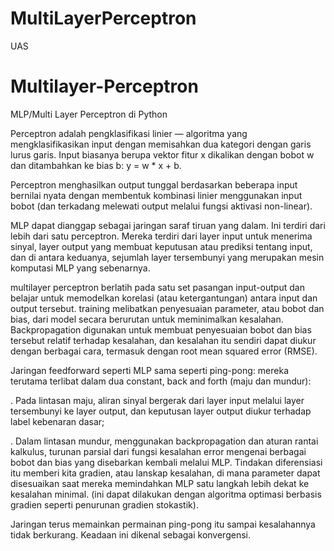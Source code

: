 # MultiLayerPerceptron
UAS 
# Multilayer-Perceptron
MLP/Multi Layer Perceptron di Python

Perceptron adalah pengklasifikasi linier — algoritma yang mengklasifikasikan input dengan memisahkan dua kategori dengan garis lurus
garis. Input biasanya berupa vektor fitur x dikalikan dengan bobot w dan ditambahkan ke bias b: y = w * x + b.

Perceptron menghasilkan output tunggal berdasarkan beberapa input bernilai nyata dengan membentuk kombinasi linier menggunakan input
bobot (dan terkadang melewati output melalui fungsi aktivasi non-linear).

MLP dapat dianggap sebagai jaringan saraf tiruan yang dalam. Ini terdiri dari lebih dari satu perceptron.
Mereka terdiri dari layer input untuk menerima sinyal, layer output yang membuat keputusan atau prediksi tentang
input, dan di antara keduanya, sejumlah layer tersembunyi yang merupakan mesin komputasi MLP yang sebenarnya.

multilayer perceptron berlatih pada satu set pasangan input-output dan belajar untuk memodelkan korelasi (atau ketergantungan) antara
input dan output tersebut. training melibatkan penyesuaian parameter, atau bobot dan bias, dari model secara berurutan
untuk meminimalkan kesalahan. Backpropagation digunakan untuk membuat penyesuaian bobot dan bias tersebut relatif terhadap kesalahan, dan kesalahan
itu sendiri dapat diukur dengan berbagai cara, termasuk dengan root mean squared error (RMSE).

Jaringan feedforward seperti MLP sama seperti ping-pong: mereka terutama terlibat dalam dua constant, back and
forth (maju dan mundur):

. Pada lintasan maju, aliran sinyal bergerak dari layer input melalui layer tersembunyi ke layer output, dan
keputusan layer output diukur terhadap label kebenaran dasar;

. Dalam lintasan mundur, menggunakan backpropagation dan aturan rantai kalkulus, turunan parsial dari fungsi kesalahan error
mengenai berbagai bobot dan bias yang disebarkan kembali melalui MLP. Tindakan diferensiasi itu memberi kita
gradien, atau lanskap kesalahan, di mana parameter dapat disesuaikan saat mereka memindahkan MLP satu langkah lebih dekat ke
kesalahan minimal. (ini dapat dilakukan dengan algoritma optimasi berbasis gradien seperti penurunan gradien stokastik).

Jaringan terus memainkan permainan ping-pong itu sampai kesalahannya tidak berkurang. Keadaan ini dikenal sebagai konvergensi.
